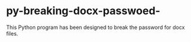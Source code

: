 # py-breaking-docx-passwoed-
This Python program has been designed to break the password for docx files.
